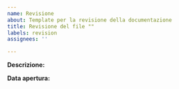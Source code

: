 ```yaml
---
name: Revisione
about: Template per la revisione della documentazione
title: Revisione del file ""
labels: revision
assignees: ''

---
```


**Descrizione:**

**Data apertura:**
